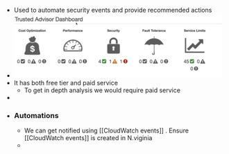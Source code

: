 - Used to automate security events and provide recommended actions
- ![image.png](../assets/image_1651082130889_0.png)
- It has both free tier and paid service
	- To get in depth analysis we would require paid service
-
- ### Automations
	- We can get notified using [[CloudWatch events]] . Ensure [[CloudWatch events]] is created in N.viginia
	-